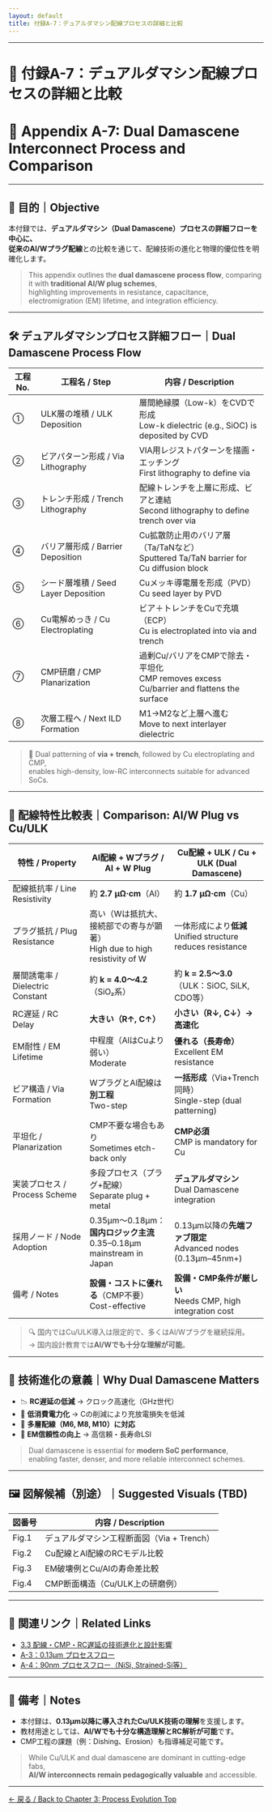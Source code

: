 ```yaml
---
layout: default
title: 付録A-7：デュアルダマシン配線プロセスの詳細と比較
---
```


---

# 📎 付録A-7：デュアルダマシン配線プロセスの詳細と比較  
# 📎 Appendix A-7: Dual Damascene Interconnect Process and Comparison

---

## 🧭 目的｜Objective

本付録では、**デュアルダマシン（Dual Damascene）**プロセスの詳細フローを中心に、  
従来の**Al/Wプラグ配線**との比較を通じて、配線技術の進化と物理的優位性を明確化します。

> This appendix outlines the **dual damascene process flow**, comparing it with **traditional Al/W plug schemes**,  
> highlighting improvements in resistance, capacitance, electromigration (EM) lifetime, and integration efficiency.

---

## 🛠️ デュアルダマシンプロセス詳細フロー｜Dual Damascene Process Flow

| 工程No. | 工程名 / Step                      | 内容 / Description |
|--------|-----------------------------------|---------------------|
| ①      | ULK層の堆積 / ULK Deposition      | 層間絶縁膜（Low-k）をCVDで形成<br>Low-k dielectric (e.g., SiOC) is deposited by CVD |
| ②      | ビアパターン形成 / Via Lithography | VIA用レジストパターンを描画・エッチング<br>First lithography to define via |
| ③      | トレンチ形成 / Trench Lithography | 配線トレンチを上層に形成、ビアと連結<br>Second lithography to define trench over via |
| ④      | バリア層形成 / Barrier Deposition | Cu拡散防止用のバリア層（Ta/TaNなど）<br>Sputtered Ta/TaN barrier for Cu diffusion block |
| ⑤      | シード層堆積 / Seed Layer Deposition | Cuメッキ導電層を形成（PVD）<br>Cu seed layer by PVD |
| ⑥      | Cu電解めっき / Cu Electroplating   | ビア＋トレンチをCuで充填（ECP）<br>Cu is electroplated into via and trench |
| ⑦      | CMP研磨 / CMP Planarization        | 過剰Cu/バリアをCMPで除去・平坦化<br>CMP removes excess Cu/barrier and flattens the surface |
| ⑧      | 次層工程へ / Next ILD Formation    | M1→M2など上層へ進む<br>Move to next interlayer dielectric |

> 📌 Dual patterning of **via + trench**, followed by Cu electroplating and CMP,  
> enables high-density, low-RC interconnects suitable for advanced SoCs.

---

## 🧪 配線特性比較表｜Comparison: Al/W Plug vs Cu/ULK

| 特性 / Property                  | Al配線 + Wプラグ / Al + W Plug                        | Cu配線 + ULK / Cu + ULK (Dual Damascene)                        |
|----------------------------------|--------------------------------------------------------|------------------------------------------------------------------|
| 配線抵抗率 / Line Resistivity   | 約 **2.7 μΩ·cm**（Al）                                 | 約 **1.7 μΩ·cm**（Cu）                                           |
| プラグ抵抗 / Plug Resistance    | 高い（Wは抵抗大、接続部での寄与が顕著）<br>High due to high resistivity of W | 一体形成により**低減**<br>Unified structure reduces resistance |
| 層間誘電率 / Dielectric Constant | 約 **k = 4.0〜4.2**（SiO₂系）                          | 約 **k = 2.5〜3.0**（ULK：SiOC, SiLK, CDO等）                    |
| RC遅延 / RC Delay                | **大きい（R↑, C↑）**                                  | **小さい（R↓, C↓）→ 高速化**                                   |
| EM耐性 / EM Lifetime             | 中程度（AlはCuより弱い）<br>Moderate                  | **優れる（長寿命）**<br>Excellent EM resistance                 |
| ビア構造 / Via Formation         | WプラグとAl配線は**別工程**<br>Two-step               | **一括形成**（Via+Trench同時）<br>Single-step (dual patterning) |
| 平坦化 / Planarization           | CMP不要な場合もあり<br>Sometimes etch-back only       | **CMP必須**<br>CMP is mandatory for Cu                          |
| 実装プロセス / Process Scheme   | 多段プロセス（プラグ+配線）<br>Separate plug + metal  | **デュアルダマシン**<br>Dual Damascene integration             |
| 採用ノード / Node Adoption       | 0.35µm〜0.18µm：**国内ロジック主流**<br>0.35–0.18µm mainstream in Japan | 0.13µm以降の**先端ファブ限定**<br>Advanced nodes (0.13µm–45nm+) |
| 備考 / Notes                     | **設備・コストに優れる**（CMP不要）<br>Cost-effective | **設備・CMP条件が厳しい**<br>Needs CMP, high integration cost |

> 🔍 国内ではCu/ULK導入は限定的で、多くはAl/Wプラグを継続採用。  
> → 国内設計教育では**Al/Wでも十分な理解が可能**。

---

## 🧠 技術進化の意義｜Why Dual Damascene Matters

- 📉 **RC遅延の低減** → クロック高速化（GHz世代）
- 🔋 **低消費電力化** → Cの削減により充放電損失を低減
- 🧱 **多層配線（M6, M8, M10）に対応**
- 💪 **EM信頼性の向上** → 高信頼・長寿命LSI

> Dual damascene is essential for **modern SoC performance**,  
> enabling faster, denser, and more reliable interconnect schemes.

---

## 🖼️ 図解候補（別途）｜Suggested Visuals (TBD)

| 図番号 | 内容 / Description |
|--------|--------------------|
| Fig.1  | デュアルダマシン工程断面図（Via + Trench） |
| Fig.2  | Cu配線とAl配線のRCモデル比較               |
| Fig.3  | EM破壊例とCu/Alの寿命差比較                |
| Fig.4  | CMP断面構造（Cu/ULK上の研磨例）            |

---

## 📘 関連リンク｜Related Links

- [3.3 配線・CMP・RC遅延の技術進化と設計影響](../3.3_interconnect_and_litho.md)
- [A-3：0.13µm プロセスフロー](./0.13um_Logic_ProcessFlow.md)
- [A-4：90nm プロセスフロー（NiSi, Strained-Si等）](./0.09um_Logic_ProcessFlow.md)

---

## 🧾 備考｜Notes

- 本付録は、**0.13µm以降に導入されたCu/ULK技術の理解**を支援します。  
- 教材用途としては、**Al/Wでも十分な構造理解とRC解析が可能**です。  
- CMP工程の課題（例：Dishing、Erosion）も指導補足可能です。

> While Cu/ULK and dual damascene are dominant in cutting-edge fabs,  
> **Al/W interconnects remain pedagogically valuable** and accessible.

---

[← 戻る / Back to Chapter 3: Process Evolution Top](../chapter3_process_evolution/README.md)

